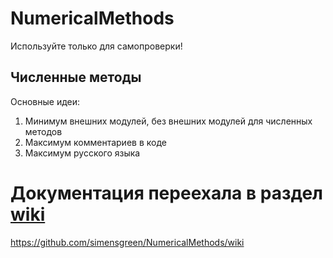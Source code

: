 # NumericalMethods
Используйте только для самопроверки!
## Численные методы
Основные идеи:
1. Минимум внешних модулей, без внешних модулей для численных методов
1. Максимум комментариев в коде
1. Максимум русского языка
# Документация переехала в раздел [wiki](https://github.com/simensgreen/NumericalMethods/wiki)
https://github.com/simensgreen/NumericalMethods/wiki


